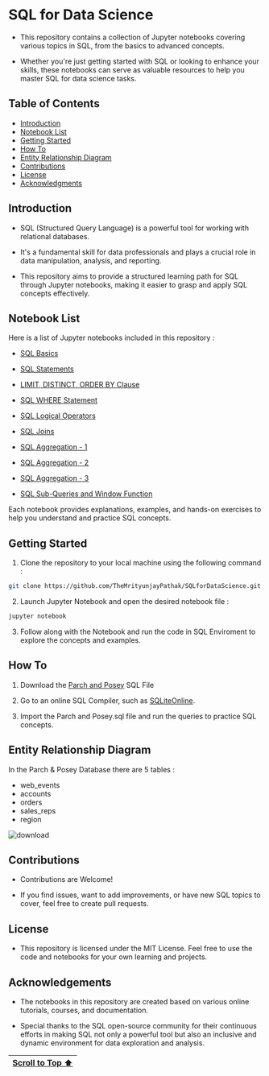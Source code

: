 # SQL for Data Science

- This repository contains a collection of Jupyter notebooks covering various topics in SQL, from the basics to advanced concepts.

- Whether you're just getting started with SQL or looking to enhance your skills, these notebooks can serve as valuable resources to help you master SQL for data science tasks.

## Table of Contents

- [Introduction](#introduction)
- [Notebook List](#notebook-list)
- [Getting Started](#getting-started)
- [How To](#how-to)
- [Entity Relationship Diagram](#entity-relationship-diagram)
- [Contributions](#contributions)
- [License](#license)
- [Acknowledgments](#acknowledgements)

## Introduction

- SQL (Structured Query Language) is a powerful tool for working with relational databases. 

- It's a fundamental skill for data professionals and plays a crucial role in data manipulation, analysis, and reporting. 

- This repository aims to provide a structured learning path for SQL through Jupyter notebooks, making it easier to grasp and apply SQL concepts effectively.

## Notebook List

Here is a list of Jupyter notebooks included in this repository :

- [SQL Basics](https://www.kaggle.com/code/themrityunjaypathak/sql-for-data-science-day-1)
  
- [SQL Statements](https://www.kaggle.com/code/themrityunjaypathak/sql-for-data-science-day-2)
  
- [LIMIT, DISTINCT, ORDER BY Clause](https://www.kaggle.com/code/themrityunjaypathak/sql-for-data-science-day-3)
  
- [SQL WHERE Statement](https://www.kaggle.com/code/themrityunjaypathak/sql-for-data-science-day-4)
  
- [SQL Logical Operators](https://www.kaggle.com/code/themrityunjaypathak/sql-for-data-science-day-5)
  
- [SQL Joins](https://www.kaggle.com/code/themrityunjaypathak/sql-for-data-science-day-6)
  
- [SQL Aggregation - 1](https://www.kaggle.com/code/themrityunjaypathak/sql-for-data-science-day-7)
  
- [SQL Aggregation - 2](https://www.kaggle.com/code/themrityunjaypathak/sql-for-data-science-day-8)
  
- [SQL Aggregation - 3](https://www.kaggle.com/code/themrityunjaypathak/sql-for-data-science-day-9)
  
- [SQL Sub-Queries and Window Function](https://www.kaggle.com/code/themrityunjaypathak/sql-for-data-science-day-10)
 

Each notebook provides explanations, examples, and hands-on exercises to help you understand and practice SQL concepts.

## Getting Started

1. Clone the repository to your local machine using the following command :
   
```bash
git clone https://github.com/TheMrityunjayPathak/SQLforDataScience.git
````

2. Launch Jupyter Notebook and open the desired notebook file :

````bash
jupyter notebook
````

3. Follow along with the Notebook and run the code in SQL Enviroment to explore the concepts and examples.

## How To

1. Download the [Parch and Posey](https://github.com/TheMrityunjayPathak/SQLforDataScience/blob/main/Parch%20and%20Posey.sql) SQL File

2. Go to an online SQL Compiler, such as [SQLiteOnline](https://sqliteonline.com/).

3. Import the Parch and Posey.sql file and run the queries to practice SQL concepts.

## Entity Relationship Diagram

In the Parch & Posey Database there are 5 tables :

- web_events
- accounts
- orders
- sales_reps
- region

![download](https://github.com/TheMrityunjayPathak/SQLforDataScience/assets/123563634/6f62f2e0-423d-4dcc-bfe9-097059cb8cd2)

## Contributions

- Contributions are Welcome! 

- If you find issues, want to add improvements, or have new SQL topics to cover, feel free to create pull requests.

## License

- This repository is licensed under the MIT License. Feel free to use the code and notebooks for your own learning and projects.

## Acknowledgements

- The notebooks in this repository are created based on various online tutorials, courses, and documentation.

- Special thanks to the SQL open-source community for their continuous efforts in making SQL not only a powerful tool but also an inclusive and dynamic environment for data exploration and analysis.

| [Scroll to Top ⬆️](#sql-for-data-science) |
|:---:|
